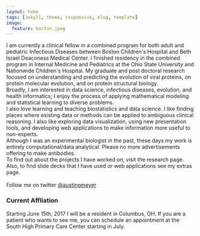```yaml
---
layout: home
tags: [Jekyll, theme, responsive, blog, template]
image:
  feature: boston.jpeg
---
```


I am currently a clinical fellow in a combined program for both adult and pediatric Infectious Diseases between Boston Children's Hospital and Beth Israel Deaconess Medical Center. I finished residency in the combined program in Internal Medicine and Pediatrics at the Ohio State University and Nationwide Children's Hospital. My graduate and post doctoral research focused on understanding and predicting the evolution of viral proteins, on protein molecular evolution, and on protein structural biology. 
<br>
Broadly, I am interested in data science, infectious diseases, evolution, and health informatics; I enjoy the process of applying mathematical modeling and statistical learning to diverse problems. 
<br>
I also love learning and teaching biostatistics and data science. I like finding places where existing data or methods can be applied to ambiguous clinical reasoning. I also like exploring data visualization, using new presentation tools, and developing web applications to make information more useful to non-experts.
<br>
Although I was an experimental biologist in the past, these days my work is entirely computational/data analytical. Please no more advertisements offering to make antibodies.
<br>
To find out about the projects I have worked on, visit the research page. Also, to find slide decks that I have used or web applications see my extras page.
<br>  
Follow me on twitter <a href="https://twitter.com/austingmeyer">@austingmeyer</a>

### Current Affliation
Starting June 15th, 2017 I will be a resident in Columbus, OH. If you are a patient who wants to see me, you can schedule an appointment at the South High Primary Care Center starting in July.

